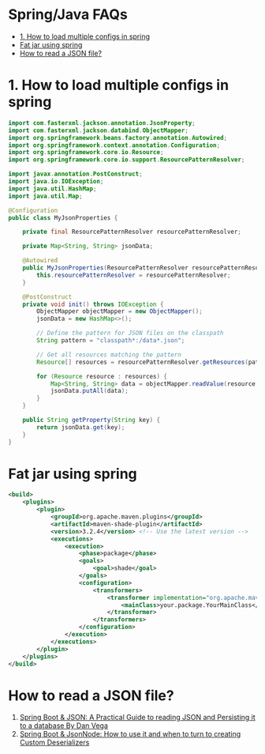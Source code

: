 <h1>Spring/Java FAQs</h1>

<!-- TOC -->

- [1. How to load multiple configs in spring](#1-how-to-load-multiple-configs-in-spring)
- [Fat jar using spring](#fat-jar-using-spring)
- [How to read a JSON file?](#how-to-read-a-json-file)

<!-- /TOC -->

# 1. How to load multiple configs in spring

```java
import com.fasterxml.jackson.annotation.JsonProperty;
import com.fasterxml.jackson.databind.ObjectMapper;
import org.springframework.beans.factory.annotation.Autowired;
import org.springframework.context.annotation.Configuration;
import org.springframework.core.io.Resource;
import org.springframework.core.io.support.ResourcePatternResolver;

import javax.annotation.PostConstruct;
import java.io.IOException;
import java.util.HashMap;
import java.util.Map;

@Configuration
public class MyJsonProperties {

    private final ResourcePatternResolver resourcePatternResolver;

    private Map<String, String> jsonData;

    @Autowired
    public MyJsonProperties(ResourcePatternResolver resourcePatternResolver) {
        this.resourcePatternResolver = resourcePatternResolver;
    }

    @PostConstruct
    private void init() throws IOException {
        ObjectMapper objectMapper = new ObjectMapper();
        jsonData = new HashMap<>();

        // Define the pattern for JSON files on the classpath
        String pattern = "classpath*:/data*.json";

        // Get all resources matching the pattern
        Resource[] resources = resourcePatternResolver.getResources(pattern);

        for (Resource resource : resources) {
            Map<String, String> data = objectMapper.readValue(resource.getInputStream(), Map.class);
            jsonData.putAll(data);
        }
    }

    public String getProperty(String key) {
        return jsonData.get(key);
    }
}

```

# Fat jar using spring

```xml
<build>
    <plugins>
        <plugin>
            <groupId>org.apache.maven.plugins</groupId>
            <artifactId>maven-shade-plugin</artifactId>
            <version>3.2.4</version> <!-- Use the latest version -->
            <executions>
                <execution>
                    <phase>package</phase>
                    <goals>
                        <goal>shade</goal>
                    </goals>
                    <configuration>
                        <transformers>
                            <transformer implementation="org.apache.maven.plugins.shade.resource.ManifestResourceTransformer">
                                <mainClass>your.package.YourMainClass</mainClass>
                            </transformer>
                        </transformers>
                    </configuration>
                </execution>
            </executions>
        </plugin>
    </plugins>
</build>


```

# How to read a JSON file?

1. [Spring Boot & JSON: A Practical Guide to reading JSON and Persisting it to a database By Dan Vega ](https://www.youtube.com/watch?v=EumLbf8WjnY)
1. [Spring Boot & JsonNode: How to use it and when to turn to creating Custom Deserializers](https://www.youtube.com/watch?v=cw0TfpcUkao)